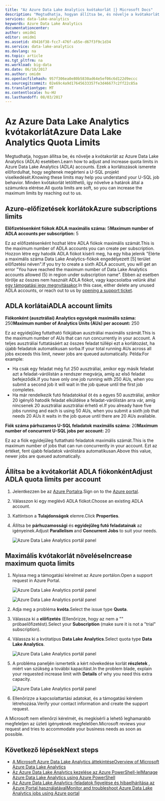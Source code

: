 ```yaml
---
title: "Az Azure Data Lake Analytics kvótakorlát |} Microsoft Docs"
description: "Megtudhatja, hogyan állítsa be, és növelje a kvótakorlát az Azure Data Lake Analytics (ADLA) esetében."
services: data-lake-analytics
keywords: Azure Data Lake Analytics
documentationcenter: 
author: omidm1
editor: omidm1
ms.assetid: 49416f38-fcc7-476f-a55e-d67f3f9c1d34
ms.service: data-lake-analytics
ms.devlang: na
ms.topic: article
ms.tgt_pltfrm: na
ms.workload: big-data
ms.date: 06/18/2017
ms.author: omidm
ms.openlocfilehash: 957f306ea0e80b5830ad64e5ef06c6d122d9eccc
ms.sourcegitcommit: 02e69c4a9d17645633357fe3d46677c2ff22c85a
ms.translationtype: MT
ms.contentlocale: hu-HU
ms.lasthandoff: 08/03/2017
---
```

# <a name="azure-data-lake-analytics-quota-limits"></a><span data-ttu-id="cdd67-104">Az Azure Data Lake Analytics kvótakorlát</span><span class="sxs-lookup"><span data-stu-id="cdd67-104">Azure Data Lake Analytics Quota Limits</span></span>

<span data-ttu-id="cdd67-105">Megtudhatja, hogyan állítsa be, és növelje a kvótakorlát az Azure Data Lake Analytics (ADLA) esetében.</span><span class="sxs-lookup"><span data-stu-id="cdd67-105">Learn how to adjust and increase quota limits in Azure Data Lake Analytics (ADLA) accounts.</span></span> <span data-ttu-id="cdd67-106">Ezek a korlátozások ismerete előfordulhat, hogy segítenek megérteni a U-SQL projekt viselkedését.</span><span class="sxs-lookup"><span data-stu-id="cdd67-106">Knowing these limits may help you understand your U-SQL job behavior.</span></span> <span data-ttu-id="cdd67-107">Minden kvótakorlát letölthető, így növelve a határok által a számunkra elérése.</span><span class="sxs-lookup"><span data-stu-id="cdd67-107">All quota limits are soft, so you can increase the maximum limits by reaching out to us.</span></span>

## <a name="azure-subscriptions-limits"></a><span data-ttu-id="cdd67-108">Azure-előfizetések korlátok</span><span class="sxs-lookup"><span data-stu-id="cdd67-108">Azure subscriptions limits</span></span>

<span data-ttu-id="cdd67-109">**Előfizetésenként fiókok ADLA maximális száma:** 5</span><span class="sxs-lookup"><span data-stu-id="cdd67-109">**Maximum number of ADLA accounts per subscription:**  5</span></span>

 <span data-ttu-id="cdd67-110">Ez az előfizetésenként hozhat létre ADLA fiókok maximális számát.</span><span class="sxs-lookup"><span data-stu-id="cdd67-110">This is the maximum number of ADLA accounts you can create per subscription.</span></span> <span data-ttu-id="cdd67-111">Hozzon létre egy hatodik ADLA fiókot kísérli meg, ha egy hiba jelenik "Elérte a maximális száma Data Lake Analytics-fiókok engedélyezett [5] terület előfizetési néven".</span><span class="sxs-lookup"><span data-stu-id="cdd67-111">If you try to create a sixth ADLA account, you will get an error "You have reached the maximum number of Data Lake Analytics accounts allowed (5) in region under subscription name".</span></span> <span data-ttu-id="cdd67-112">Ebben az esetben törölje az összes nem használt ADLA fiókot, vagy kapcsolatba velünk által [egy támogatási jegy megnyitásakor](#increase-maximum-quota-limits).</span><span class="sxs-lookup"><span data-stu-id="cdd67-112">In this case, either delete any unused ADLA accounts, or reach out to us by [opening a support ticket](#increase-maximum-quota-limits).</span></span>

## <a name="adla-account-limits"></a><span data-ttu-id="cdd67-113">ADLA korlátai</span><span class="sxs-lookup"><span data-stu-id="cdd67-113">ADLA account limits</span></span>

<span data-ttu-id="cdd67-114">**Fiókonként (ausztráliai) Analytics egységek maximális száma:** 250</span><span class="sxs-lookup"><span data-stu-id="cdd67-114">**Maximum number of Analytics Units (AUs) per account:** 250</span></span>

<span data-ttu-id="cdd67-115">Ez az egyidejűleg futtatható fiókjában ausztráliai maximális számát.</span><span class="sxs-lookup"><span data-stu-id="cdd67-115">This is the maximum number of AUs that can run concurrently in your account.</span></span> <span data-ttu-id="cdd67-116">A teljes ausztráliai futtatásáért az összes feladat túllépi ezt a korlátozást, ha újabb feladatok automatikusan sorba.</span><span class="sxs-lookup"><span data-stu-id="cdd67-116">If your total running AUs across all jobs exceeds this limit, newer jobs are queued automatically.</span></span> <span data-ttu-id="cdd67-117">Példa:</span><span class="sxs-lookup"><span data-stu-id="cdd67-117">For example:</span></span>

* <span data-ttu-id="cdd67-118">Ha csak egy feladat még fut 250 ausztráliai, amikor egy másik feladat azt a feladat-várólistán a rendszer megvárja, amíg az első feladat befejeződik.</span><span class="sxs-lookup"><span data-stu-id="cdd67-118">If you have only one job running with 250 AUs, when you submit a second job it will wait in the job queue until the first job completes.</span></span>
* <span data-ttu-id="cdd67-119">Ha már rendelkezik futó feladatokkal öt és a egyes 50 ausztráliai, amikor 20 igénylő hatodik feladat elküldése a feladat-várólistán arra vár, amíg nincsenek 20 ausztráliai ausztráliai érhető el.</span><span class="sxs-lookup"><span data-stu-id="cdd67-119">If you already have five jobs running and each is using 50 AUs, when you submit a sixth job that needs 20 AUs it waits in the job queue until there are 20 AUs available.</span></span>

<span data-ttu-id="cdd67-120">**Fiók száma párhuzamos U-SQL feladatok maximális száma:** 20</span><span class="sxs-lookup"><span data-stu-id="cdd67-120">**Maximum number of concurrent U-SQL jobs per account:** 20</span></span>

<span data-ttu-id="cdd67-121">Ez az a fiók egyidejűleg futtatható feladatok maximális számát.</span><span class="sxs-lookup"><span data-stu-id="cdd67-121">This is the maximum number of jobs that can run concurrently in your account.</span></span> <span data-ttu-id="cdd67-122">Ezt az értéket, fent újabb feladatok várólistára automatikusan.</span><span class="sxs-lookup"><span data-stu-id="cdd67-122">Above this value, newer jobs are queued automatically.</span></span>

## <a name="adjust-adla-quota-limits-per-account"></a><span data-ttu-id="cdd67-123">Állítsa be a kvótakorlát ADLA fiókonként</span><span class="sxs-lookup"><span data-stu-id="cdd67-123">Adjust ADLA quota limits per account</span></span>

1. <span data-ttu-id="cdd67-124">Jelentkezzen be az [Azure Portalra](https://portal.azure.com).</span><span class="sxs-lookup"><span data-stu-id="cdd67-124">Sign on to the [Azure portal](https://portal.azure.com).</span></span>
2. <span data-ttu-id="cdd67-125">Válasszon ki egy meglévő ADLA fiókot.</span><span class="sxs-lookup"><span data-stu-id="cdd67-125">Choose an existing ADLA account.</span></span>
3. <span data-ttu-id="cdd67-126">Kattintson a **Tulajdonságok** elemre.</span><span class="sxs-lookup"><span data-stu-id="cdd67-126">Click **Properties**.</span></span>
4. <span data-ttu-id="cdd67-127">Állítsa be **párhuzamossági** és **egyidejűleg futó feladatainak** az igényeinek.</span><span class="sxs-lookup"><span data-stu-id="cdd67-127">Adjust **Parallelism** and **Concurrent Jobs** to suit your needs.</span></span>

    ![Azure Data Lake Analytics portál panel](./media/data-lake-analytics-quota-limits/data-lake-analytics-quota-properties.png)

## <a name="increase-maximum-quota-limits"></a><span data-ttu-id="cdd67-129">Maximális kvótakorlát növelése</span><span class="sxs-lookup"><span data-stu-id="cdd67-129">Increase maximum quota limits</span></span>

1. <span data-ttu-id="cdd67-130">Nyissa meg a támogatási kérelmet az Azure portálon.</span><span class="sxs-lookup"><span data-stu-id="cdd67-130">Open a support request in Azure Portal.</span></span>

    ![Azure Data Lake Analytics portál panel](./media/data-lake-analytics-quota-limits/data-lake-analytics-quota-help-support.png)

    ![Azure Data Lake Analytics portál panel](./media/data-lake-analytics-quota-limits/data-lake-analytics-quota-support-request.png)
2. <span data-ttu-id="cdd67-133">Adja meg a probléma **kvóta**.</span><span class="sxs-lookup"><span data-stu-id="cdd67-133">Select the issue type **Quota**.</span></span>
3. <span data-ttu-id="cdd67-134">Válassza ki a **előfizetés** (Ellenőrizze, hogy az nem a "" próbaelőfizetést).</span><span class="sxs-lookup"><span data-stu-id="cdd67-134">Select your **Subscription** (make sure it is not a "trial" subscription).</span></span>
4. <span data-ttu-id="cdd67-135">Válassza ki a kvótatípus **Data Lake Analytics**.</span><span class="sxs-lookup"><span data-stu-id="cdd67-135">Select quota type **Data Lake Analytics**.</span></span>

    ![Azure Data Lake Analytics portál panel](./media/data-lake-analytics-quota-limits/data-lake-analytics-quota-support-request-basics.png)

5. <span data-ttu-id="cdd67-137">A probléma paneljén ismertetik a kért növekedése korlát **részletek** , miért van szükség a további kapacitást.</span><span class="sxs-lookup"><span data-stu-id="cdd67-137">In the problem blade, explain your requested increase limit with **Details** of why you need this extra capacity.</span></span>

    ![Azure Data Lake Analytics portál panel](./media/data-lake-analytics-quota-limits/data-lake-analytics-quota-support-request-details.png)

6. <span data-ttu-id="cdd67-139">Ellenőrizze a kapcsolattartási adatokat, és a támogatási kérelem létrehozása.</span><span class="sxs-lookup"><span data-stu-id="cdd67-139">Verify your contact information and create the support request.</span></span>

<span data-ttu-id="cdd67-140">A Microsoft nem ellenőrzi kérelmét, és megkísérli a lehető leghamarabb megfeleljen az üzleti igényeknek megfelelően.</span><span class="sxs-lookup"><span data-stu-id="cdd67-140">Microsoft reviews your request and tries to accommodate your business needs as soon as possible.</span></span>

## <a name="next-steps"></a><span data-ttu-id="cdd67-141">Következő lépések</span><span class="sxs-lookup"><span data-stu-id="cdd67-141">Next steps</span></span>

* [<span data-ttu-id="cdd67-142">A Microsoft Azure Data Lake Analytics áttekintése</span><span class="sxs-lookup"><span data-stu-id="cdd67-142">Overview of Microsoft Azure Data Lake Analytics</span></span>](data-lake-analytics-overview.md)
* [<span data-ttu-id="cdd67-143">Az Azure Data Lake Analytics kezelése az Azure PowerShell-lel</span><span class="sxs-lookup"><span data-stu-id="cdd67-143">Manage Azure Data Lake Analytics using Azure PowerShell</span></span>](data-lake-analytics-manage-use-powershell.md)
* [<span data-ttu-id="cdd67-144">Az Azure Data Lake Analytics-feladatok figyelése és hibaelhárítása az Azure Portal használatával</span><span class="sxs-lookup"><span data-stu-id="cdd67-144">Monitor and troubleshoot Azure Data Lake Analytics jobs using Azure portal</span></span>](data-lake-analytics-monitor-and-troubleshoot-jobs-tutorial.md)
